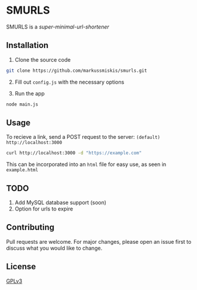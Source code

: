 # SMURLS
SMURLS is a *super-minimal-url-shortener*

## Installation

1. Clone the source code
```bash
git clone https://github.com/markussmiskis/smurls.git
```

2. Fill out `config.js` with the necessary options

3. Run the app
```bash
node main.js
```

## Usage

To recieve a link, send a POST request to the server: `(default) http://localhost:3000`
```bash
curl http://localhost:3000 -d "https://example.com"
```

This can be incorporated into an `html` file for easy use, as seen in `example.html`

## TODO
1. Add MySQL database support (soon)
2. Option for urls to expire

## Contributing

Pull requests are welcome. For major changes, please open an issue first
to discuss what you would like to change.

## License

[GPLv3](https://choosealicense.com/licenses/gpl-3.0/)
